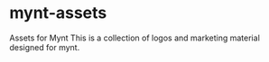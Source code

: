 # mynt-assets
Assets for Mynt
This is a collection of logos and marketing material designed for mynt. 
